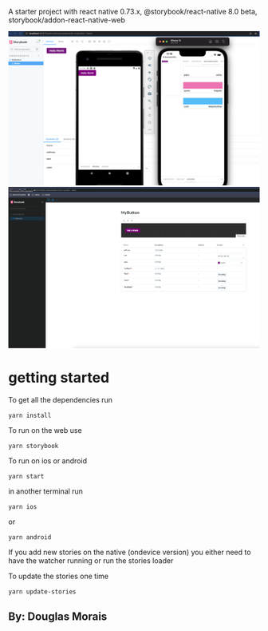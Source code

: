 A starter project with react native 0.73.x, @storybook/react-native 8.0 beta, storybook/addon-react-native-web

![image](ilustration.png)
![image](storybook-02.png)

# getting started

To get all the dependencies run

```
yarn install
```

To run on the web use

```
yarn storybook
```

To run on ios or android

```
yarn start
```

in another terminal run

```
yarn ios
```

or

```
yarn android
```

If you add new stories on the native (ondevice version) you either need to have the watcher running or run the stories loader

To update the stories one time

```
yarn update-stories
```

## By: Douglas Morais
